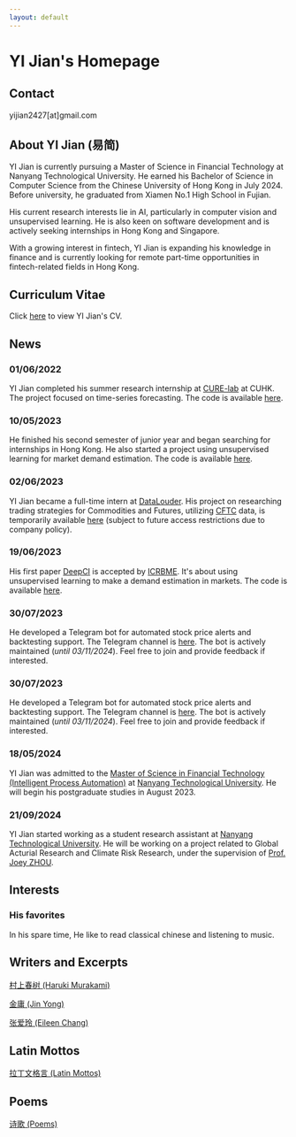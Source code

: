 ```yaml
---
layout: default
---
```


# YI Jian's Homepage

## Contact

yijian2427[at]gmail.com


## About YI Jian (易简)

YI Jian is currently pursuing a Master of Science in Financial Technology at Nanyang Technological University. He earned his Bachelor of Science in Computer Science from the Chinese University of Hong Kong in July 2024. Before university, he graduated from Xiamen No.1 High School in Fujian.

His current research interests lie in AI, particularly in computer vision and unsupervised learning. He is also keen on software development and is actively seeking internships in Hong Kong and Singapore.

With a growing interest in fintech, YI Jian is expanding his knowledge in finance and is currently looking for remote part-time opportunities in fintech-related fields in Hong Kong.

## Curriculum Vitae

Click [here](./src/cv.pdf) to view YI Jian's CV.

## News

### 01/06/2022

YI Jian completed his summer research internship at [CURE-lab](https://cure-lab.github.io/) at CUHK. The project focused on time-series forecasting. The code is available [here](https://github.com/VEWOXIC/REPO_skeleton).

### 10/05/2023

He finished his second semester of junior year and began searching for internships in Hong Kong. He also started a project using unsupervised learning for market demand estimation. The code is available [here](https://github.com/LIQiushui2427/DeepCI).

### 02/06/2023

YI Jian became a full-time intern at [DataLouder](https://datalouder.com). His project on researching trading strategies for Commodities and Futures, utilizing [CFTC](https://www.cftc.gov/MarketReports/CommitmentsofTraders/index.htm) data, is temporarily available [here](https://github.com/LIQiushui2427/CoT_Strategy) (subject to future access restrictions due to company policy).

### 19/06/2023

His first paper [DeepCI](./src/DeepCI.pdf) is accepted by [ICRBME](https://www.icrbme.org/).
It's about using unsupervised learning to make a demand estimation in markets. The code is available [here](https://github.com/LIQiushui2427/DeepCI).

### 30/07/2023

He developed a Telegram bot for automated stock price alerts and backtesting support. The Telegram channel is [here](https://t.me/beta_datalouder). The bot is actively maintained (*until 03/11/2024*). Feel free to join and provide feedback if interested.

### 30/07/2023

He developed a Telegram bot for automated stock price alerts and backtesting support. The Telegram channel is [here](https://t.me/beta_datalouder). The bot is actively maintained (*until 03/11/2024*). Feel free to join and provide feedback if interested.

### 18/05/2024

YI Jian was admitted to the [Master of Science in Financial Technology (Intelligent Process Automation)](https://www.ntu.edu.sg/education/graduate-programme/master-of-science-in-financial-technology) at [Nanyang Technological University](https://www.ntu.edu.sg/). He will begin his postgraduate studies in August 2023.

### 21/09/2024

YI Jian started working as a student research assistant at [Nanyang Technological University](https://www.ntu.edu.sg/). He will be working on a project related to Global Acturial Research and Climate Risk Research, under the supervision of [Prof. Joey ZHOU](https://dr.ntu.edu.sg/cris/rp/rp02423).

## Interests

### His favorites
In his spare time, He like to read classical chinese and listening to music.

## Writers and Excerpts

[村上春树 (Haruki Murakami)](./pages/Murakami_Haruki.html)

[金庸 (Jin Yong)](./pages/Jin_Yong.html)

[张爱玲 (Eileen Chang)](./pages/Zhang_Ailing.html)

## Latin Mottos

[拉丁文格言 (Latin Mottos)](./pages/latin.html)

## Poems

[诗歌 (Poems)](./pages/poems.html)
